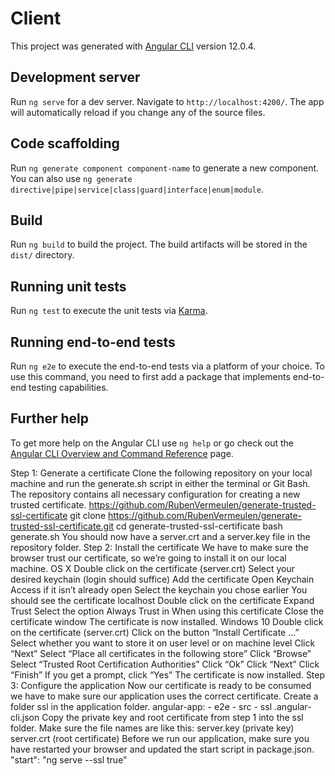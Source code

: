 # Client

This project was generated with [Angular CLI](https://github.com/angular/angular-cli) version 12.0.4.

## Development server

Run `ng serve` for a dev server. Navigate to `http://localhost:4200/`. The app will automatically reload if you change any of the source files.

## Code scaffolding

Run `ng generate component component-name` to generate a new component. You can also use `ng generate directive|pipe|service|class|guard|interface|enum|module`.

## Build

Run `ng build` to build the project. The build artifacts will be stored in the `dist/` directory.

## Running unit tests

Run `ng test` to execute the unit tests via [Karma](https://karma-runner.github.io).

## Running end-to-end tests

Run `ng e2e` to execute the end-to-end tests via a platform of your choice. To use this command, you need to first add a package that implements end-to-end testing capabilities.

## Further help

To get more help on the Angular CLI use `ng help` or go check out the [Angular CLI Overview and Command Reference](https://angular.io/cli) page.


Step 1: Generate a certificate
   Clone the following repository on your local machine and run the generate.sh script in either the terminal or Git Bash. The repository contains all necessary configuration for creating a new trusted certificate.
   https://github.com/RubenVermeulen/generate-trusted-ssl-certificate
   git clone https://github.com/RubenVermeulen/generate-trusted-ssl-certificate.git
   cd generate-trusted-ssl-certificate
   bash generate.sh
   You should now have a server.crt and a server.key file in the repository folder.
Step 2: Install the certificate
   We have to make sure the browser trust our certificate, so we’re going to install it on our local machine.
   OS X
   Double click on the certificate (server.crt)
   Select your desired keychain (login should suffice)
   Add the certificate
   Open Keychain Access if it isn’t already open
   Select the keychain you chose earlier
   You should see the certificate localhost
   Double click on the certificate
   Expand Trust
   Select the option Always Trust in When using this certificate
   Close the certificate window
   The certificate is now installed.
   Windows 10
   Double click on the certificate (server.crt)
   Click on the button “Install Certificate …”
   Select whether you want to store it on user level or on machine level
   Click “Next”
   Select “Place all certificates in the following store”
   Click “Browse”
   Select “Trusted Root Certification Authorities”
   Click “Ok”
   Click “Next”
   Click “Finish”
   If you get a prompt, click “Yes”
   The certificate is now installed.
   Step 3: Configure the application
   Now our certificate is ready to be consumed we have to make sure our application uses the correct certificate.
   Create a folder ssl in the application folder.
   angular-app:
      - e2e
      - src
      - ssl
      .angular-cli.json
   Copy the private key and root certificate from step 1 into the ssl folder. Make sure the file names are like this:
   server.key (private key)
   server.crt (root certificate)
   Before we run our application, make sure you have restarted your browser and updated the start script in package.json.
   "start": "ng serve --ssl true"